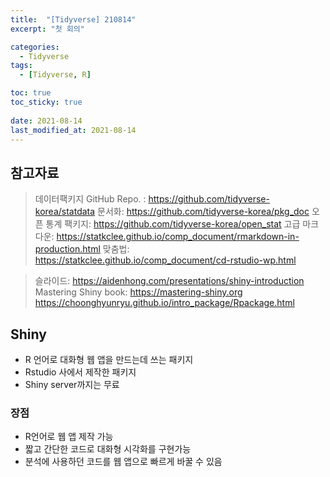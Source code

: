 ```yaml
---
title:  "[Tidyverse] 210814"
excerpt: "첫 회의"

categories:
  - Tidyverse
tags:
  - [Tidyverse, R]

toc: true
toc_sticky: true
 
date: 2021-08-14
last_modified_at: 2021-08-14
---
```

## 참고자료
>데이터팩키지 GitHub Repo. : https://github.com/tidyverse-korea/statdata
문서화: https://github.com/tidyverse-korea/pkg_doc
오픈 통계 팩키지: https://github.com/tidyverse-korea/open_stat
고급 마크다운: https://statkclee.github.io/comp_document/rmarkdown-in-production.html
맞춤법: https://statkclee.github.io/comp_document/cd-rstudio-wp.html

>슬라이드: https://aidenhong.com/presentations/shiny-introduction
Mastering Shiny book: https://mastering-shiny.org
https://choonghyunryu.github.io/intro_package/Rpackage.html

## Shiny
- R 언어로 대화형 웹 앱을 만드는데 쓰는 패키지
- Rstudio 사에서 제작한 패키지
- Shiny server까지는 무료
### 장점
- R언어로 웹 앱 제작 가능
- 짧고 간단한 코드로 대화형 시각화를 구현가능
- 분석에 사용하던 코드를 웹 앱으로 빠르게 바꿀 수 있음


```R
```

```R
```